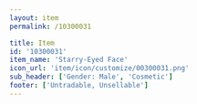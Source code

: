 ```yaml
---
layout: item
permalink: /10300031

title: Item
id: '10300031'
item_name: 'Starry-Eyed Face'
icon_url: 'item/icon/customize/00300031.png'
sub_header: ['Gender: Male', 'Cosmetic']
footer: ['Untradable, Unsellable']
---
```

